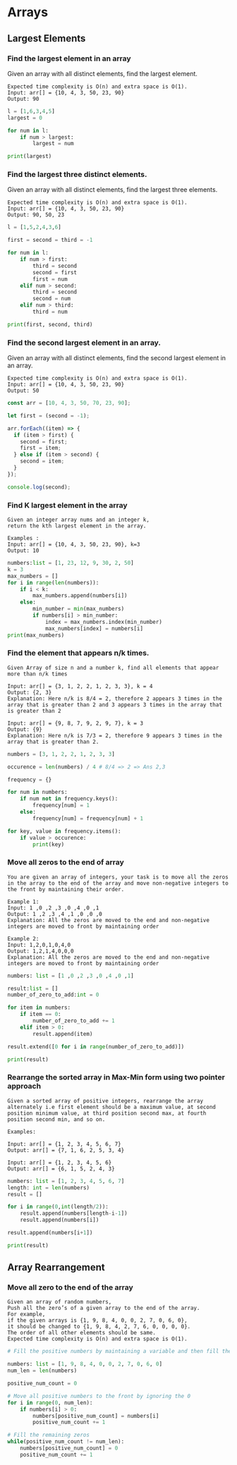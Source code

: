 # Arrays

## Largest Elements

### Find the largest element in an array

Given an array with all distinct elements, find the largest element.

```
Expected time complexity is O(n) and extra space is O(1).
Input: arr[] = {10, 4, 3, 50, 23, 90}
Output: 90
```

```py
l = [1,6,3,4,5]
largest = 0

for num in l:
    if num > largest:
        largest = num

print(largest)
```

### Find the largest three distinct elements.

Given an array with all distinct elements, find the largest three elements.

```
Expected time complexity is O(n) and extra space is O(1).
Input: arr[] = {10, 4, 3, 50, 23, 90}
Output: 90, 50, 23
```

```py
l = [1,5,2,4,3,6]

first = second = third = -1

for num in l:
    if num > first:
        third = second
        second = first
        first = num
    elif num > second:
        third = second
        second = num
    elif num > third:
        third = num

print(first, second, third)
```

### Find the second largest element in an array.

Given an array with all distinct elements, find the second largest element in an array.

```
Expected time complexity is O(n) and extra space is O(1).
Input: arr[] = {10, 4, 3, 50, 23, 90}
Output: 50
```

```js
const arr = [10, 4, 3, 50, 70, 23, 90];

let first = (second = -1);

arr.forEach((item) => {
  if (item > first) {
    second = first;
    first = item;
  } else if (item > second) {
    second = item;
  }
});

console.log(second);
```

### Find K largest element in the array

```
Given an integer array nums and an integer k,
return the kth largest element in the array.

Examples :
Input: arr[] = {10, 4, 3, 50, 23, 90}, k=3
Output: 10
```

```py
numbers:list = [1, 23, 12, 9, 30, 2, 50]
k = 3
max_numbers = []
for i in range(len(numbers)):
    if i < k:
        max_numbers.append(numbers[i])
    else:
        min_number = min(max_numbers)
        if numbers[i] > min_number:
            index = max_numbers.index(min_number)
            max_numbers[index] = numbers[i]
print(max_numbers)
```

### Find the element that appears n/k times.

```
Given Array of size n and a number k, find all elements that appear more than n/k times

Input: arr[] = {3, 1, 2, 2, 1, 2, 3, 3}, k = 4
Output: {2, 3}
Explanation: Here n/k is 8/4 = 2, therefore 2 appears 3 times in the array that is greater than 2 and 3 appears 3 times in the array that is greater than 2

Input: arr[] = {9, 8, 7, 9, 2, 9, 7}, k = 3
Output: {9}
Explanation: Here n/k is 7/3 = 2, therefore 9 appears 3 times in the array that is greater than 2.
```

```py
numbers = [3, 1, 2, 2, 1, 2, 3, 3]

occurence = len(numbers) / 4 # 8/4 => 2 => Ans 2,3

frequency = {}

for num in numbers:
    if num not in frequency.keys():
        frequency[num] = 1
    else:
        frequency[num] = frequency[num] + 1

for key, value in frequency.items():
    if value > occurence:
        print(key)
```

### Move all zeros to the end of array

```
You are given an array of integers, your task is to move all the zeros in the array to the end of the array and move non-negative integers to the front by maintaining their order.

Example 1:
Input: 1 ,0 ,2 ,3 ,0 ,4 ,0 ,1
Output: 1 ,2 ,3 ,4 ,1 ,0 ,0 ,0
Explanation: All the zeros are moved to the end and non-negative integers are moved to front by maintaining order

Example 2:
Input: 1,2,0,1,0,4,0
Output: 1,2,1,4,0,0,0
Explanation: All the zeros are moved to the end and non-negative integers are moved to front by maintaining order
```

```py
numbers: list = [1 ,0 ,2 ,3 ,0 ,4 ,0 ,1]

result:list = []
number_of_zero_to_add:int = 0

for item in numbers:
    if item == 0:
        number_of_zero_to_add += 1
    elif item > 0:
        result.append(item)

result.extend([0 for i in range(number_of_zero_to_add)])

print(result)
```

### Rearrange the sorted array in Max-Min form using two pointer approach
```
Given a sorted array of positive integers, rearrange the array alternately i.e first element should be a maximum value, at second position minimum value, at third position second max, at fourth position second min, and so on. 

Examples: 

Input: arr[] = {1, 2, 3, 4, 5, 6, 7} 
Output: arr[] = {7, 1, 6, 2, 5, 3, 4}

Input: arr[] = {1, 2, 3, 4, 5, 6} 
Output: arr[] = {6, 1, 5, 2, 4, 3} 
```

```py
numbers: list = [1, 2, 3, 4, 5, 6, 7]
length: int = len(numbers)
result = []

for i in range(0,int(length/2)):
    result.append(numbers[length-i-1])
    result.append(numbers[i])

result.append(numbers[i+1])

print(result)
```

## Array Rearrangement

### Move all zero to the end of the array

```
Given an array of random numbers, 
Push all the zero’s of a given array to the end of the array. 
For example, 
if the given arrays is {1, 9, 8, 4, 0, 0, 2, 7, 0, 6, 0}, 
it should be changed to {1, 9, 8, 4, 2, 7, 6, 0, 0, 0, 0}. 
The order of all other elements should be same. 
Expected time complexity is O(n) and extra space is O(1).
```

```py
# Fill the positive numbers by maintaining a variable and then fill the 0

numbers: list = [1, 9, 8, 4, 0, 0, 2, 7, 0, 6, 0]
num_len = len(numbers)

positive_num_count = 0

# Move all positive numbers to the front by ignoring the 0
for i in range(0, num_len):
    if numbers[i] > 0:
        numbers[positive_num_count] = numbers[i]
        positive_num_count += 1

# Fill the remaining zeros
while(positive_num_count != num_len):
    numbers[positive_num_count] = 0
    positive_num_count += 1
```